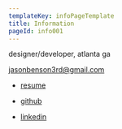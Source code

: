 ```yaml
---
templateKey: infoPageTemplate
title: Information
pageId: info001
---
```


designer/developer, atlanta ga

jasonbenson3rd@gmail.com

- <a href="src/assets/files/benson-resume-2019.pdf" target="_blank" rel="noopener noreferrer">resume</a>

- <a href="https://github.com/jasonpbenson" target="_blank" rel="noopener noreferrer">github</a>

- <a href="https://www.linkedin.com/in/jason-paul-benson/" target="_blank" rel="noopener noreferrer">linkedin</a>
